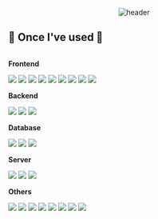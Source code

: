 <p align="center">
  <img src="https://capsule-render.vercel.app/api?type=waving&text=github,engelhyunji&color=FFC0CB&text-color=8d5d76&height=100&fontSize=25px" alt="header" />
</p>





## 🔨 Once I've used 🔨
<div style="display:flex; flex-direction:column; align-items:flex-start;">
    <!-- Frontend -->
    <p><strong>Frontend</strong></p>
    <div>
        <img src="https://img.shields.io/badge/html5-E34F26?style=flat-square&logo=html5&logoColor=white"> 
        <img src="https://img.shields.io/badge/css-1572B6?style=flat-square&logo=css3&logoColor=white"> 
        <img src="https://img.shields.io/badge/javascript-F7DF1E?style=flat-square&logo=javascript&logoColor=black"> 
        <img src="https://img.shields.io/badge/bootstrap-7952B3?style=flat-square&logo=bootstrap&logoColor=white">
        <img src="https://img.shields.io/badge/styled--components-DB7093?style=for-the-badge&logo=styled-components&logoColor=white"> 
        <img src="https://img.shields.io/badge/redux-%23593d88.svg?style=for-the-badge&logo=redux&logoColor=white">
        <img src="https://img.shields.io/badge/react-%2320232a.svg?style=for-the-badge&logo=react&logoColor=%2361DAFB">
       <img src="https://img.shields.io/badge/-React%20Query-FF4154?style=for-the-badge&logo=react%20query&logoColor=white">
       <img src="https://img.shields.io/badge/typescript-%23007ACC.svg?style=for-the-badge&logo=typescript&logoColor=white">
    </div>
    <!-- Backend -->
    <p><strong>Backend</strong></p>
    <div>
        <img src="https://img.shields.io/badge/Java-007396?style=for-the-badge&logo=Java&logoColor=white"> 
        <img src="https://img.shields.io/badge/Spring Boot-6DB33F?style=for-the-badge&logo=spring boot&logoColor=white"> 
        <img src="https://img.shields.io/badge/node.js-339933?style=for-the-badge&logo=Node.js&logoColor=white">
    </div>
    <!-- Database -->
    <p><strong>Database</strong></p>
    <div>
        <img src="https://img.shields.io/badge/oracle-F80000?style=for-the-badge&logo=oracle&logoColor=white"> 
        <img src="https://img.shields.io/badge/mysql-4479A1?style=for-the-badge&logo=mysql&logoColor=white"> 
        <img src="https://img.shields.io/badge/flask-000000?style=for-the-badge&logo=flask&logoColor=white">
    </div>
    <!-- Server -->
    <p><strong>Server</strong></p>
    <div>
        <img src="https://img.shields.io/badge/linux-FCC624?style=for-the-badge&logo=linux&logoColor=black"> 
        <img src="https://img.shields.io/badge/apache tomcat-F8DC75?style=for-the-badge&logo=apachetomcat&logoColor=black">
        <img src="https://img.shields.io/badge/Amazon AWS-232F3E?style=for-the-badge&logo=amazon aws&logoColor=white"> 
    </div>
    <!-- Others -->
    <p><strong>Others</strong></p>
    <div>
        <img src="https://img.shields.io/badge/github-181717?style=for-the-badge&logo=github&logoColor=white">
        <img src="https://img.shields.io/badge/Notion-%23000000.svg?style=for-the-badge&logo=notion&logoColor=white">
        <img src="https://img.shields.io/badge/Andoid Studio-3DDC84?style=flat-square&logo=android studio&logoColor=white">
        <img src="https://img.shields.io/badge/python-3776AB?style=flat-square&logo=python&logoColor=white"> 
        <img src="https://img.shields.io/badge/gradle-02303A?style=for-the-badge&logo=gradle&logoColor=white">
        <img src="https://img.shields.io/badge/NPM-%23CB3837.svg?style=for-the-badge&logo=npm&logoColor=white">
        <img src="https://img.shields.io/badge/yarn-%232C8EBB.svg?style=for-the-badge&logo=yarn&logoColor=white">
        <img src="https://img.shields.io/badge/vite-%23646CFF.svg?style=for-the-badge&logo=vite&logoColor=white">
</div><br>
</div>



